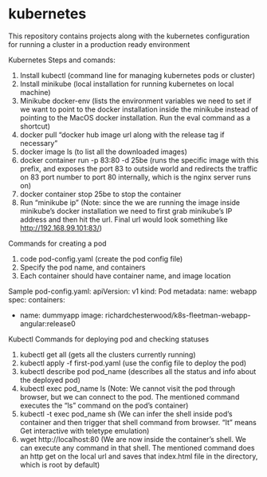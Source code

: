 # kubernetes
This repository contains projects along with the kubernetes configuration for running a cluster in a production ready environment




Kubernetes Steps and comands:

1. Install kubectl (command line for managing kubernetes pods or cluster)
2. Install minikube (local installation for running kubernetes on local machine)
3. Minikube docker-env (lists the environment variables we need to set if we want to point to the docker installation inside the minikube instead of pointing to the MacOS docker installation. Run the eval command as a shortcut)
4. docker pull “docker hub image url along with the release tag if necessary”
5. docker image ls (to list all the downloaded images)
6. docker container run -p 83:80 -d 25be (runs the specific image with this prefix, and exposes the port 83 to outside world and redirects the traffic on 83 port number to port 80 internally, which is the nginx server runs on)
7. docker container stop 25be to stop the container
8. Run “minikube ip” (Note: since the we are running the image inside minikube’s docker installation we need to first grab minikube’s IP address and then hit the url. Final url would look something like http://192.168.99.101:83/)

 Commands for creating a pod
1. code pod-config.yaml (create the pod config file) 
2. Specify the pod name, and containers
3. Each container should have container name, and image location

Sample pod-config.yaml:
apiVersion: v1
kind: Pod
metadata:
  name: webapp
spec: 
  containers:
  - name: dummyapp
    image: richardchesterwood/k8s-fleetman-webapp-angular:release0

Kubectl Commands for deploying pod and checking statuses
1. kubectl get all (gets all the clusters currently running)
2. kubectl apply -f first-pod.yaml (use the config file to deploy the pod)
3. kubectl describe pod pod_name (describes all the status and info about the deployed pod)
4. kubectl exec pod_name ls (Note: We cannot visit the pod through browser, but we can connect to the pod. The mentioned command executes the “ls” command on the pod’s container)
5. kubectl -t exec pod_name sh  (We can infer the shell inside pod’s container and then trigger that shell command from browser. “It” means Get interactive with teletype emulation)
6.  wget http://localhost:80 (We are now inside the container’s shell. We can execute any command in that shell. The mentioned command does an http get on the local url and saves that index.html file in the directory, which is root by default)


